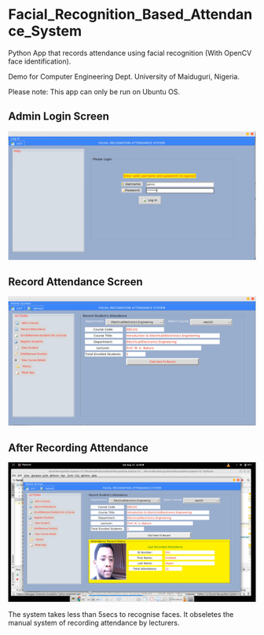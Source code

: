 # Facial_Recognition_Based_Attendance_System
Python App that records attendance using facial recognition (With OpenCV face identification).

Demo for Computer Engineering Dept. University of Maiduguri, Nigeria.

Please note: This app can only be run on Ubuntu OS.

## Admin Login Screen
![](screenshots/fac1.png)

## Record Attendance Screen
![](screenshots/fac2.png)

## After Recording Attendance
![](screenshots/fac4.png)

The system takes less than 5secs to recognise faces. It obseletes the manual system of recording attendance by lecturers.


